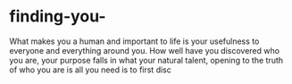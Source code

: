 # finding-you-

What makes you a human and important to life is your usefulness to everyone and everything around you.
How well have you discovered who you are, your purpose falls in what your natural talent, opening to the truth of who you are is all you need
is to first disc
